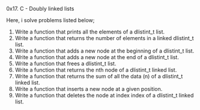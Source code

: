 0x17. C - Doubly linked lists

Here, i solve problems listed below;
1. Write a function that prints all the elements of a dlistint_t list.
1. Write a function that returns the number of elements in a linked dlistint_t list.
1. Write a function that adds a new node at the beginning of a dlistint_t list.
1. Write a function that adds a new node at the end of a dlistint_t list.
1. Write a function that frees a dlistint_t list.
1. Write a function that returns the nth node of a dlistint_t linked list.
1. Write a function that returns the sum of all the data (n) of a dlistint_t linked list.
1. Write a function that inserts a new node at a given position.
1. Write a function that deletes the node at index index of a dlistint_t linked list.

